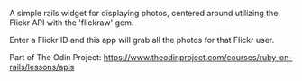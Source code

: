 A simple rails widget for displaying photos, centered around utilizing the Flickr API with the 'flickraw' gem.

Enter a Flickr ID and this app will grab all the photos for that Flickr user.

Part of The Odin Project: https://www.theodinproject.com/courses/ruby-on-rails/lessons/apis
